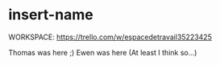 # insert-name

WORKSPACE: https://trello.com/w/espacedetravail35223425

Thomas was here ;)
Ewen was here (At least I think so...)

